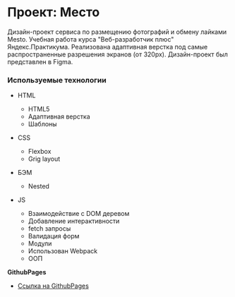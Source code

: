 # Проект: Место
Дизайн-проект сервиса по размещению фотографий и обмену лайками Mesto. Учебная работа курса "Веб-разработчик плюс" Яндекс.Практикума. Реализована адаптивная верстка под самые распространенные разрешения экранов (от 320px). Дизайн-проект был представлен в Figma.

### Используемые технологии

- HTML
  - HTML5
  - Адаптивная верстка
  - Шаблоны
- CSS
  - Flexbox
  - Grig layout
- БЭМ
  - Nested
- JS

  - Взаимодействие с DOM деревом
  - Добавление интерактивности
  - fetch запросы
  - Валидация форм
  - Модули
  - Использован Webpack
  - ООП

**GithubPages**

* [Ссылка на GithubPages](https://hakunamatata93.github.io/mesto-project/)


